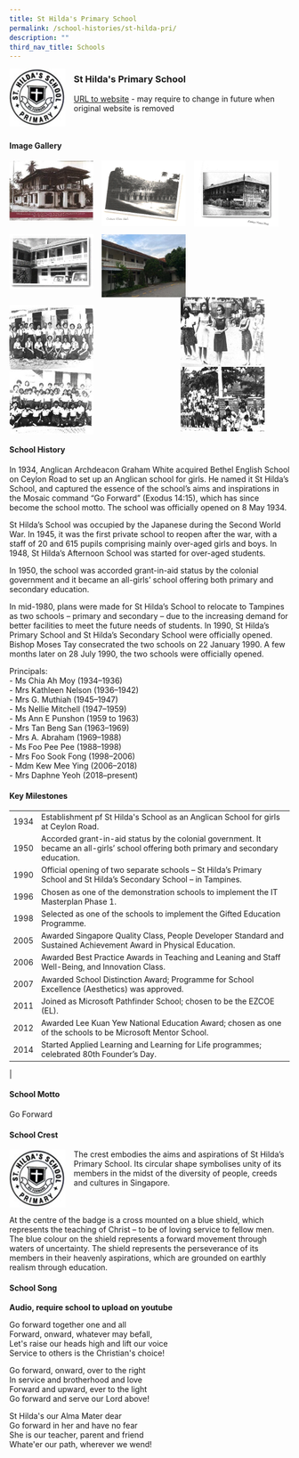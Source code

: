 ```yaml
---
title: St Hilda's Primary School
permalink: /school-histories/st-hilda-pri/
description: ""
third_nav_title: Schools
---
```

<img src="/images/sthildapri1.png" style="width:20%;margin-right:15px;" align = "left">

### **St Hilda's Primary School**
[URL to website](https://www.shps.moe.edu.sg/) - may require to change in future when original website is removed

<br clear="left">

#### **Image Gallery**

<p><a href="https://staging.d1yxymztqoj7qn.amplifyapp.com/images/sthildapri2.jpg">  
<img src="/images/sthildapri2.jpg" style="width:30%;margin-right:15px;" align = "left">
</a></p>

<p><a href="https://staging.d1yxymztqoj7qn.amplifyapp.com/images/sthildapri3.jpg">  
<img src="/images/sthildapri3.jpg" style="width:30%;margin-right:15px;" align = "left">
</a></p>

<p><a href="https://staging.d1yxymztqoj7qn.amplifyapp.com/images/sthildapri4.jpg">  
<img src="/images/sthildapri4.jpg" style="width:30%;margin-right:15px;" align = "left">
</a></p>

<br clear="left">

<p><a href="https://staging.d1yxymztqoj7qn.amplifyapp.com/images/sthildapri5.jpg">  
<img src="/images/sthildapri5.jpg" style="width:30%;margin-right:15px;" align = "left">
</a></p>

<p><a href="https://staging.d1yxymztqoj7qn.amplifyapp.com/images/sthildapri6.jpg">  
<img src="/images/sthildapri6.jpg" style="width:30%;margin-right:15px;" align = "left">
</a></p>

<p><a href="https://staging.d1yxymztqoj7qn.amplifyapp.com/images/sthildapri7.jpg">  
<img src="/images/sthildapri7.jpg" style="width:30%;margin-right:45px;" align = "right">
</a></p>

<br clear="left">

<p><a href="https://staging.d1yxymztqoj7qn.amplifyapp.com/images/sthildapri8.jpg">  
<img src="/images/sthildapri8.jpg" style="width:30%;margin-right:15px;" align = "left">
</a></p>

<br clear="left">

#### **School History**
In 1934, Anglican Archdeacon Graham White acquired Bethel English School on Ceylon Road to set up an Anglican school for girls. He named it St Hilda’s School, and captured the essence of the school’s aims and inspirations in the Mosaic command “Go Forward” (Exodus 14:15), which has since become the school motto. The school was officially opened on 8 May 1934.

St Hilda’s School was occupied by the Japanese during the Second World War. In 1945, it was the first private school to reopen after the war, with a staff of 20 and 615 pupils comprising mainly over-aged girls and boys. In 1948, St Hilda’s Afternoon School was started for over-aged students.

In 1950, the school was accorded grant-in-aid status by the colonial government and it became an all-girls’ school offering both primary and secondary education.

In mid-1980, plans were made for St Hilda’s School to relocate to Tampines as two schools – primary and secondary – due to the increasing demand for better facilities to meet the future needs of students. In 1990, St Hilda’s Primary School and St Hilda’s Secondary School were officially opened. Bishop Moses Tay consecrated the two schools on 22 January 1990. A few months later on 28 July 1990, the two schools were officially opened.

Principals:<br>
\- Ms Chia Ah Moy (1934–1936)<br>
\- Mrs Kathleen Nelson (1936–1942)<br>
\- Mrs G. Muthiah (1945–1947)<br>
\- Ms Nellie Mitchell (1947–1959)<br>
\- Ms Ann E Punshon (1959 to 1963)<br>
\- Mrs Tan Beng San (1963–1969)<br>
\- Mrs A. Abraham (1969–1988)<br>
\- Ms Foo Pee Pee (1988–1998)<br>
\- Mrs Foo Sook Fong (1998–2006)<br>
\- Mdm Kew Mee Ying (2006–2018)<br>
\- Mrs Daphne Yeoh (2018–present)

#### **Key Milestones**

|  |  |
|:---:|---|
| 1934 | Establishment pf St Hilda's School as an Anglican School for girls at Ceylon Road. |
| 1950 | Accorded grant-in-aid status by the colonial government. It became an all-girls’ school offering both primary and secondary education. |
| 1990 | Official opening of two separate schools – St Hilda’s Primary School and St Hilda’s Secondary School – in Tampines. |
| 1996 | Chosen as one of the demonstration schools to implement the IT Masterplan Phase 1. |
| 1998 | Selected as one of the schools to implement the Gifted Education Programme. |
| 2005 | Awarded Singapore Quality Class, People Developer Standard and Sustained Achievement Award in Physical Education. |
| 2006 | Awarded Best Practice Awards in Teaching and Leaning and Staff Well-Being, and Innovation Class. |
| 2007 | Awarded School Distinction Award; Programme for School Excellence (Aesthetics) was approved. |
| 2011 | Joined as Microsoft Pathfinder School; chosen to be the EZCOE (EL). |
| 2012 | Awarded Lee Kuan Yew National Education Award; chosen as one of the schools to be Microsoft Mentor School. |
| 2014 | Started Applied Learning and Learning for Life programmes; celebrated 80th Founder’s Day. |
|

#### **School Motto**
Go Forward

#### **School Crest**
<img src="/images/sthildapri1.png" style="width:20%;margin-right:15px;" align = "left">

The crest embodies the aims and aspirations of St Hilda’s Primary School. Its circular shape symbolises unity of its members in the midst of the diversity of people, creeds and cultures in Singapore.

<br clear="left">

At the centre of the badge is a cross mounted on a blue shield, which represents the teaching of Christ – to be of loving service to fellow men. The blue colour on the shield represents a forward movement through waters of uncertainty. The shield represents the perseverance of its members in their heavenly aspirations, which are grounded on earthly realism through education.

#### **School Song**
**Audio, require school to upload on youtube**

Go forward together one and all<br>
Forward, onward, whatever may befall,<br>
Let's raise our heads high and lift our voice<br>
Service to others is the Christian's choice!

Go forward, onward, over to the right<br>
In service and brotherhood and love<br>
Forward and upward, ever to the light<br>
Go forward and serve our Lord above!

St Hilda's our Alma Mater dear<br>
Go forward in her and have no fear<br>
She is our teacher, parent and friend<br>
Whate'er our path, wherever we wend!